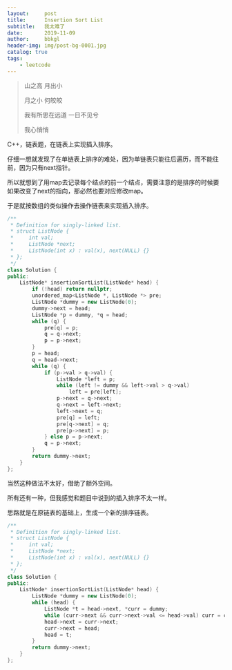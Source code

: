 ```yaml
---
layout:     post
title:      Insertion Sort List
subtitle:   我太难了
date:       2019-11-09
author:     bbkgl
header-img: img/post-bg-0001.jpg
catalog: true
tags:
    - leetcode
---
```


>山之高 月出小
>
>月之小 何皎皎
>
>我有所思在远道 一日不见兮
>
>我心悄悄

C++，链表题，在链表上实现插入排序。

仔细一想就发现了在单链表上排序的难处，因为单链表只能往后遍历，而不能往前，因为只有next指针。

所以就想到了用map去记录每个结点的前一个结点，需要注意的是排序的时候要如果改变了next的指向，那必然也要对应修改map。

于是就按数组的类似操作去操作链表来实现插入排序。

```cpp
/**
 * Definition for singly-linked list.
 * struct ListNode {
 *     int val;
 *     ListNode *next;
 *     ListNode(int x) : val(x), next(NULL) {}
 * };
 */
class Solution {
public:
    ListNode* insertionSortList(ListNode* head) {
        if (!head) return nullptr;
        unordered_map<ListNode *, ListNode *> pre;
        ListNode *dummy = new ListNode(0);
        dummy->next = head;
        ListNode *p = dummy, *q = head;
        while (q) {
            pre[q] = p;
            q = q->next;
            p = p->next;
        }
        p = head;
        q = head->next;
        while (q) {
            if (p->val > q->val) {
                ListNode *left = p;
                while (left != dummy && left->val > q->val)
                    left = pre[left];
                p->next = q->next;
                q->next = left->next;
                left->next = q;
                pre[q] = left;
                pre[q->next] = q;
                pre[p->next] = p;
            } else p = p->next;
            q = p->next;
        }
        return dummy->next;
    }
};
```

当然这种做法不太好，借助了额外空间。

所有还有一种，但我感觉和题目中说到的插入排序不太一样。

思路就是在原链表的基础上，生成一个新的排序链表。

```cpp
/**
 * Definition for singly-linked list.
 * struct ListNode {
 *     int val;
 *     ListNode *next;
 *     ListNode(int x) : val(x), next(NULL) {}
 * };
 */
class Solution {
public:
    ListNode* insertionSortList(ListNode* head) {
        ListNode *dummy = new ListNode(0);
        while (head) {
            ListNode *t = head->next, *curr = dummy;
            while (curr->next && curr->next->val <= head->val) curr = curr->next;
            head->next = curr->next;
            curr->next = head;
            head = t;
        }
        return dummy->next;
    }
};
```



